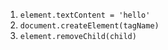 1. `element.textContent = 'hello'`
1. `document.createElement(tagName)`
1. `element.removeChild(child)`
